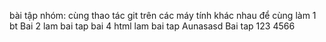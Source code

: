 bài tập nhóm: cùng thao tác git trên các máy tính khác nhau để cùng làm 1 bt
Bai 2 lam bai tap
bai 4 html
lam bai tap
Aunasasd
Bai tap 123
4566

